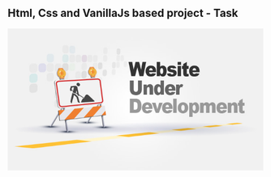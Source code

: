Html, Css and VanillaJs based project - Task
---

![DevCornerGrid](https://github.com/r4nd3l/DevCornerGrid/blob/master/img/UnderDev.jpg)
